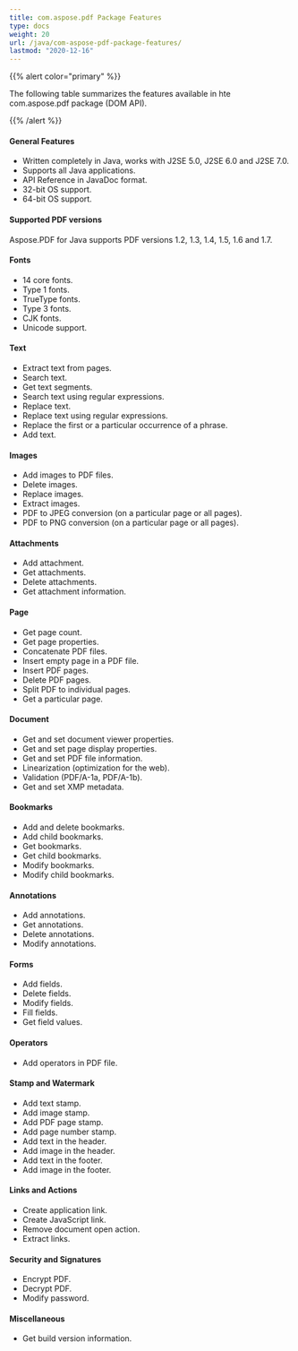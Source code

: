 ```yaml
---
title: com.aspose.pdf Package Features
type: docs
weight: 20
url: /java/com-aspose-pdf-package-features/
lastmod: "2020-12-16"
---
```


{{% alert color="primary" %}} 

The following table summarizes the features available in hte com.aspose.pdf package (DOM API).

{{% /alert %}} 
#### **General Features**
- Written completely in Java, works with J2SE 5.0, J2SE 6.0 and J2SE 7.0.
- Supports all Java applications.
- API Reference in JavaDoc format.
- 32-bit OS support.
- 64-bit OS support.
#### **Supported PDF versions**
Aspose.PDF for Java supports PDF versions 1.2, 1.3, 1.4, 1.5, 1.6 and 1.7.
#### **Fonts**
- 14 core fonts.
- Type 1 fonts.
- TrueType fonts.
- Type 3 fonts.
- CJK fonts.
- Unicode support.
#### **Text**
- Extract text from pages.
- Search text.
- Get text segments.
- Search text using regular expressions.
- Replace text.
- Replace text using regular expressions.
- Replace the first or a particular occurrence of a phrase.
- Add text.
#### **Images**
- Add images to PDF files.
- Delete images.
- Replace images.
- Extract images.
- PDF to JPEG conversion (on a particular page or all pages).
- PDF to PNG conversion (on a particular page or all pages).
#### **Attachments**
- Add attachment.
- Get attachments.
- Delete attachments.
- Get attachment information.
#### **Page**
- Get page count.
- Get page properties.
- Concatenate PDF files.
- Insert empty page in a PDF file.
- Insert PDF pages.
- Delete PDF pages.
- Split PDF to individual pages.
- Get a particular page.
#### **Document**
- Get and set document viewer properties.
- Get and set page display properties.
- Get and set PDF file information.
- Linearization (optimization for the web).
- Validation (PDF/A-1a, PDF/A-1b).
- Get and set XMP metadata.
#### **Bookmarks**
- Add and delete bookmarks.
- Add child bookmarks.
- Get bookmarks.
- Get child bookmarks.
- Modify bookmarks.
- Modify child bookmarks.
#### **Annotations**
- Add annotations.
- Get annotations.
- Delete annotations.
- Modify annotations.
#### **Forms**
- Add fields.
- Delete fields.
- Modify fields.
- Fill fields.
- Get field values.
#### **Operators**
- Add operators in PDF file.
#### **Stamp and Watermark**
- Add text stamp.
- Add image stamp.
- Add PDF page stamp.
- Add page number stamp.
- Add text in the header.
- Add image in the header.
- Add text in the footer.
- Add image in the footer.
#### **Links and Actions**
- Create application link.
- Create JavaScript link.
- Remove document open action.
- Extract links.
#### **Security and Signatures**
- Encrypt PDF.
- Decrypt PDF.
- Modify password.
#### **Miscellaneous**
- Get build version information.
